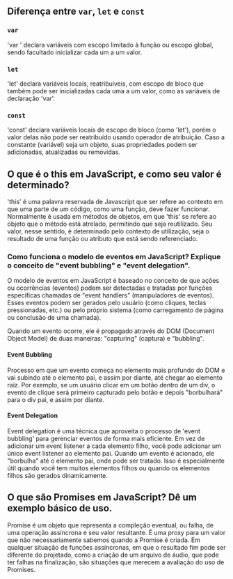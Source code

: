 ## Diferença entre `var`, `let` e `const`

### `var`
'var ' declara variáveis com escopo limitado à função ou escopo global, sendo facultado inicializar cada um a um valor.
### `let`
'let' declara variáveis locais, reatribuíveis, com escopo de bloco que também pode ser inicializadas cada uma a um valor, como as variáveis de declaração 'var'.
### `const`
'const' declara variáveis locais de escopo de bloco (como 'let'), porém o valor delas não pode ser reatribuído usando  operador de atribuição. Caso a constante (variável) seja um objeto, suas propriedades podem ser adicionadas, atualizadas ou removidas.

## O que é o this em JavaScript, e como seu valor é determinado?

'this' é uma palavra reservada de Javascript que ser refere ao contexto em que uma parte de um código, como uma função, deve fazer funcionar. Normalmente é usada em métodos de objetos, em que 'this' se refere ao objeto que o método está atrelado, permitindo que seja reutilizado. Seu valor, nesse sentido, é determinado pelo contexto de utilização, seja o resultado de uma função ou atributo que está sendo referenciado.

### Como funciona o modelo de eventos em JavaScript? Explique o conceito de "event bubbling" e "event delegation".

O modelo de eventos em JavaScript é baseado no conceito de que ações ou ocorrências (eventos) podem ser detectadas e tratadas por funções específicas chamadas de "event handlers" (manipuladores de eventos). Esses eventos podem ser gerados pelo usuário (como cliques, teclas pressionadas, etc.) ou pelo próprio sistema (como carregamento de página ou conclusão de uma chamada).

Quando um evento ocorre, ele é propagado através do DOM (Document Object Model) de duas maneiras: "capturing" (captura) e "bubbling".

#### Event Bubbling

Processo em que um evento começa no elemento mais profundo do DOM e vai subindo até o elemento pai, e assim por diante, até chegar ao elemento raiz. Por exemplo, se um usuário clicar em um botão dentro de um div, o evento de clique será primeiro capturado pelo botão e depois "borbulhará" para o div pai, e assim por diante.

#### Event Delegation

Event delegation é uma técnica que aproveita o processo de 'event bubbling' para gerenciar eventos de forma mais eficiente. Em vez de adicionar um event listener a cada elemento filho, você pode adicionar um único event listener ao elemento pai. Quando um evento é acionado, ele "borbulha" até o elemento pai, onde pode ser tratado. Isso é especialmente útil quando você tem muitos elementos filhos ou quando os elementos filhos são gerados dinamicamente.

## O que são Promises em JavaScript? Dê um exemplo básico de uso.

Promise é um objeto que representa a compleção eventual, ou falha, de uma operação assíncrona e seu valor resultante. É uma proxy para um valor que não necessariamente sabemos quando a Promise é criada. Em qualquer situação de funções assíncronas, em que o resultado fim pode ser diferente do projetado, como a criação de um arquivo de áudio, que pode ter falhas na finalização, são situações que merecem a avaliação do uso de Promises.
